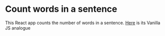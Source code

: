 # Count words in a sentence

This React app counts the number of words in a sentence. [Here](https://github.com/Olezha83/vanillaJS-count-words-in-sentence) is its Vanilla JS analogue
